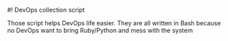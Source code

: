 #! DevOps collection script

Those script helps DevOps life easier. They are all written in Bash
because no DevOps want to bring Ruby/Python and mess with the system


